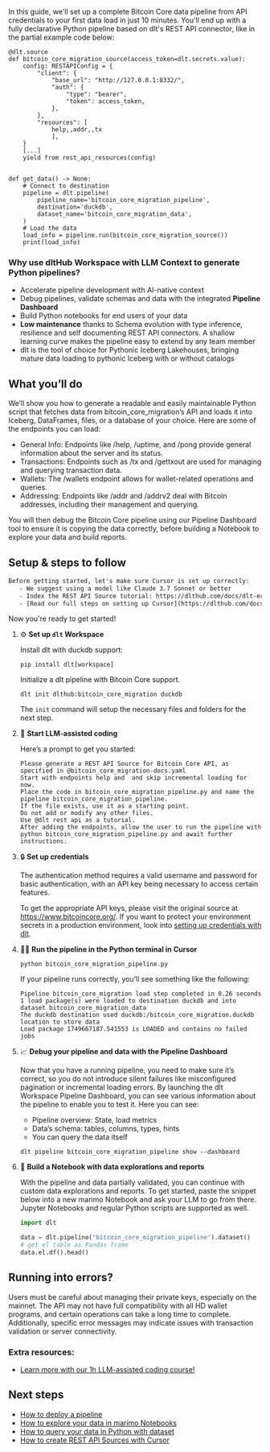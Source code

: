 In this guide, we'll set up a complete Bitcoin Core data pipeline from API credentials to your first data load in just 10 minutes. You'll end up with a fully declarative Python pipeline based on dlt's REST API connector, like in the partial example code below:

```python-outcome
@dlt.source
def bitcoin_core_migration_source(access_token=dlt.secrets.value):
    config: RESTAPIConfig = {
        "client": {
            "base_url": "http://127.0.0.1:8332/",
            "auth": {
                "type": "bearer",
                "token": access_token,
            },
        },
        "resources": [
            help,,addr,,tx
            ],
    }
    [...]
    yield from rest_api_resources(config)


def get_data() -> None:
    # Connect to destination
    pipeline = dlt.pipeline(
        pipeline_name='bitcoin_core_migration_pipeline',
        destination='duckdb',
        dataset_name='bitcoin_core_migration_data', 
    )
    # Load the data
    load_info = pipeline.run(bitcoin_core_migration_source())
    print(load_info) 
```

### Why use dltHub Workspace with LLM Context to generate Python pipelines?

- Accelerate pipeline development with AI-native context
- Debug pipelines, validate schemas and data with the integrated **Pipeline Dashboard**
- Build Python notebooks for end users of your data
- **Low maintenance** thanks to Schema evolution with type inference, resilience and self documenting REST API connectors. A shallow learning curve makes the pipeline easy to extend by any team member
- dlt is the tool of choice for Pythonic Iceberg Lakehouses, bringing mature data loading to pythonic Iceberg with or without catalogs

## What you’ll do

We’ll show you how to generate a readable and easily maintainable Python script that fetches data from bitcoin_core_migration’s API and loads it into Iceberg, DataFrames, files, or a database of your choice. Here are some of the endpoints you can load:

- General Info: Endpoints like /help, /uptime, and /pong provide general information about the server and its status.
- Transactions: Endpoints such as /tx and /gettxout are used for managing and querying transaction data.
- Wallets: The /wallets endpoint allows for wallet-related operations and queries.
- Addressing: Endpoints like /addr and /addrv2 deal with Bitcoin addresses, including their management and querying.

You will then debug the Bitcoin Core pipeline using our Pipeline Dashboard tool to ensure it is copying the data correctly, before building a Notebook to explore your data and build reports.

## Setup & steps to follow

```default
Before getting started, let's make sure Cursor is set up correctly:
   - We suggest using a model like Claude 3.7 Sonnet or better
   - Index the REST API Source tutorial: https://dlthub.com/docs/dlt-ecosystem/verified-sources/rest_api/ and add it to context as **@dlt rest api**
   - [Read our full steps on setting up Cursor](https://dlthub.com/docs/dlt-ecosystem/llm-tooling/cursor-restapi#23-configuring-cursor-with-documentation)
```

Now you're ready to get started!

1. ⚙️ **Set up `dlt` Workspace**
    
    Install dlt with duckdb support:
    ```shell
    pip install dlt[workspace]
    ```

    Initialize a dlt pipeline with Bitcoin Core support.
    ```shell
    dlt init dlthub:bitcoin_core_migration duckdb
    ```

    The `init` command will setup the necessary files and folders for the next step.
    
2. 🤠 **Start LLM-assisted coding**
    
    Here’s a prompt to get you started:
    
    ```prompt
    Please generate a REST API Source for Bitcoin Core API, as specified in @bitcoin_core_migration-docs.yaml 
    Start with endpoints help and  and skip incremental loading for now. 
    Place the code in bitcoin_core_migration_pipeline.py and name the pipeline bitcoin_core_migration_pipeline. 
    If the file exists, use it as a starting point. 
    Do not add or modify any other files. 
    Use @dlt rest api as a tutorial. 
    After adding the endpoints, allow the user to run the pipeline with python bitcoin_core_migration_pipeline.py and await further instructions.
    ```

    
3. 🔒 **Set up credentials** 
    
    The authentication method requires a valid username and password for basic authentication, with an API key being necessary to access certain features.
    
    To get the appropriate API keys, please visit the original source at https://www.bitcoincore.org/.
    If you want to protect your environment secrets in a production environment, look into [setting up credentials with dlt](https://dlthub.com/docs/walkthroughs/add_credentials).
    
4. 🏃‍♀️ **Run the pipeline in the Python terminal in Cursor**
    
    ```shell
    python bitcoin_core_migration_pipeline.py
    ```
    
    If your pipeline runs correctly, you’ll see something like the following:
    
    ```shell
    Pipeline bitcoin_core_migration load step completed in 0.26 seconds
    1 load package(s) were loaded to destination duckdb and into dataset bitcoin_core_migration_data
    The duckdb destination used duckdb:/bitcoin_core_migration.duckdb location to store data
    Load package 1749667187.541553 is LOADED and contains no failed jobs
    ```
    
5. 📈 **Debug your pipeline and data with the Pipeline Dashboard**

    Now that you have a running pipeline, you need to make sure it’s correct, so you do not introduce silent failures like misconfigured pagination or incremental loading errors. By launching the dlt Workspace Pipeline Dashboard, you can see various information about the pipeline to enable you to test it. Here you can see:
    - Pipeline overview: State, load metrics
    - Data’s schema: tables, columns, types, hints
    - You can query the data itself
    
    ```shell
    dlt pipeline bitcoin_core_migration_pipeline show --dashboard
    ```
    
6. 🐍 **Build a Notebook with data explorations and reports**

    With the pipeline and data partially validated, you can continue with custom data explorations and reports. To get started, paste the snippet below into a new marimo Notebook and ask your LLM to go from there. Jupyter Notebooks and regular Python scripts are supported as well.

    
    ```python
    import dlt

   data = dlt.pipeline("bitcoin_core_migration_pipeline").dataset()
   # get el table as Pandas frame
   data.el.df().head()
    ```

## Running into errors?

Users must be careful about managing their private keys, especially on the mainnet. The API may not have full compatibility with all HD wallet programs, and certain operations can take a long time to complete. Additionally, specific error messages may indicate issues with transaction validation or server connectivity.

### Extra resources:

- [Learn more with our 1h LLM-assisted coding course!](https://www.youtube.com/watch?v=GGid70rnJuM)

## Next steps

- [How to deploy a pipeline](https://dlthub.com/docs/walkthroughs/deploy-a-pipeline)
- [How to explore your data in marimo Notebooks](https://dlthub.com/docs/general-usage/dataset-access/marimo)
- [How to query your data in Python with dataset](https://dlthub.com/docs/general-usage/dataset-access/dataset)
- [How to create REST API Sources with Cursor](https://dlthub.com/docs/dlt-ecosystem/llm-tooling/cursor-restapi)